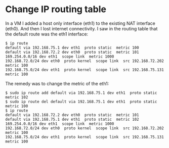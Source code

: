 # Change IP routing table

In a VM I added a host only interface (eth1) to the existing NAT interface (eth0). And then I lost internet connectivity. I saw in the routing table that the default route was the eth1 interface:

```
$ ip route
default via 192.168.75.1 dev eth1  proto static  metric 100 
default via 192.168.72.2 dev eth0  proto static  metric 101 
169.254.0.0/16 dev eth1  scope link  metric 1000 
192.168.72.0/24 dev eth0  proto kernel  scope link  src 192.168.72.202  metric 100 
192.168.75.0/24 dev eth1  proto kernel  scope link  src 192.168.75.131  metric 100 
```
The remedy was to change the metric of the eth1:
```
$ sudo ip route add default via 192.168.75.1 dev eth1  proto static  metric 102
$ sudo ip route del default via 192.168.75.1 dev eth1  proto static  metric 100
$ ip route 
default via 192.168.72.2 dev eth0  proto static  metric 101 
default via 192.168.75.1 dev eth1  proto static  metric 102 
169.254.0.0/16 dev eth1  scope link  metric 1000 
192.168.72.0/24 dev eth0  proto kernel  scope link  src 192.168.72.202  metric 100 
192.168.75.0/24 dev eth1  proto kernel  scope link  src 192.168.75.131  metric 100 
```



